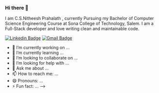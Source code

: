 ### Hi there 👋


I am C.S.Nitheesh Prahalath , currently Pursuing my Bachelor of Computer Science Engineering Course at Sona College of Technology, Salem.
I am a Full-Stack developer and love writing clean and maintainable code. 

[![Linkedin Badge](https://img.shields.io/badge/-Nitheesh_Prahalath-blue?style=flat-square&logo=Linkedin&logoColor=white&link=https://www.linkedin.com/in/nitheesh-prahalath-14b44b15a/)](https://www.linkedin.com/in/nitheesh-prahalath-14b44b15a/)
[![Gmail Badge](https://img.shields.io/badge/-nitheeshprahalathcs@gmail.com-c14438?style=flat-square&logo=Gmail&logoColor=white&link=mailto:nitheeshprahalathcs@gmail.com)](mailto:nitheeshprahalathcs@gmail.com)


- 🔭 I’m currently working on ...
- 🌱 I’m currently learning ...
- 👯 I’m looking to collaborate on ...
- 🤔 I’m looking for help with ...
- 💬 Ask me about ...
- 📫 How to reach me: ...
- 😄 Pronouns: ...
- ⚡ Fun fact: ...
-->
